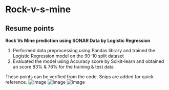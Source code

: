 # Rock-v-s-mine
## Resume points
**Rock Vs Mine prediction using SONAR Data by Logistic Regression**
1. Performed data preprocessing using Pandas library and trained the Logistic Regression model on the 90-10 split dataset
2. Evaluated the model using Accuracy score by Scikit-learn and obtained an score 83% & 76% for the training & test data

These points can be verified from the code. Snips are added for quick reference.
![image](https://user-images.githubusercontent.com/71177034/129445668-c6ce7e8e-9ec2-429d-afee-2d14e568121b.png)
![image](https://user-images.githubusercontent.com/71177034/129445889-213482ae-70e0-4b3f-8037-28c9f00fc66f.png)
![image](https://user-images.githubusercontent.com/71177034/129445900-f36c6ab8-a0e3-4080-b07d-2549edd77860.png)
  
